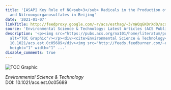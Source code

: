 ```yaml
---
title: '[ASAP] Key Role of NO<sub>3</sub> Radicals in the Production of Isoprene Nitrates
  and Nitrooxyorganosulfates in Beijing'
date: '2021-01-07'
linkTitle: http://feedproxy.google.com/~r/acs/esthag/~3/mWQqGK0rXd0/acs.est.0c05689
source: 'Environmental Science & Technology: Latest Articles (ACS Publications)'
description: '<p><img src="https://pubs.acs.org/na101/home/literatum/publisher/achs/journals/content/esthag/0/esthag.ahead-of-print/acs.est.0c05689/20210107/images/medium/es0c05689_0007.gif"
  alt="TOC Graphic"/></p><div><cite>Environmental Science & Technology</cite></div><div>DOI:
  10.1021/acs.est.0c05689</div><img src="http://feeds.feedburner.com/~r/acs/esthag/~4/mWQqGK0rXd0"
  height="1" width="1" ...'
disable_comments: true
---
```

<p><img src="https://pubs.acs.org/na101/home/literatum/publisher/achs/journals/content/esthag/0/esthag.ahead-of-print/acs.est.0c05689/20210107/images/medium/es0c05689_0007.gif" alt="TOC Graphic"/></p><div><cite>Environmental Science & Technology</cite></div><div>DOI: 10.1021/acs.est.0c05689</div><img src="http://feeds.feedburner.com/~r/acs/esthag/~4/mWQqGK0rXd0" height="1" width="1" ...